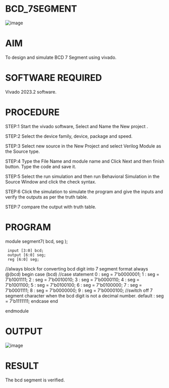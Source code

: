 # BCD_7SEGMENT
![image](https://github.com/RESMIRNAIR/BCD_7SEGMENT/assets/154305926/804ab8db-8637-45ac-b10f-80e77d818d61)
# AIM
To design and simulate BCD 7 Segment using vivado.
# SOFTWARE REQUIRED
Vivado 2023.2 software.
# PROCEDURE
STEP:1 Start the vivado software, Select and Name the New project .

STEP:2 Select the device family, device, package and speed.

STEP:3 Select new source in the New Project and select Verilog Module as the Source type.

STEP:4 Type the File Name and module name and Click Next and then finish button. Type the code and save it.

STEP:5 Select the run simulation and then run Behavioral Simulation in the Source Window and click the check syntax.

STEP:6 Click the simulation to simulate the program and give the inputs and verify the outputs as per the truth table.

STEP:7 compare the output with truth table.
# PROGRAM
module segment7(
bcd,
     seg
    );
     
     
     input [3:0] bcd;
     output [6:0] seg;
     reg [6:0] seg;

//always block for converting bcd digit into 7 segment format
    always @(bcd)
    begin
        case (bcd) //case statement
            0 : seg = 7'b0000001;
            1 : seg = 7'b1001111;
            2 : seg = 7'b0010010;
            3 : seg = 7'b0000110;
            4 : seg = 7'b1001100;
            5 : seg = 7'b0100100;
            6 : seg = 7'b0100000;
            7 : seg = 7'b0001111;
            8 : seg = 7'b0000000;
            9 : seg = 7'b0000100;
            //switch off 7 segment character when the bcd digit is not a decimal number.
            default : seg = 7'b1111111; 
        endcase
    end
    
endmodule
# OUTPUT

![image](https://github.com/Akila56/BCD_7SEGMENT/assets/164776026/9894704c-91a6-4c73-99c8-29b047184e1d)

# RESULT
The bcd segment is verified.
